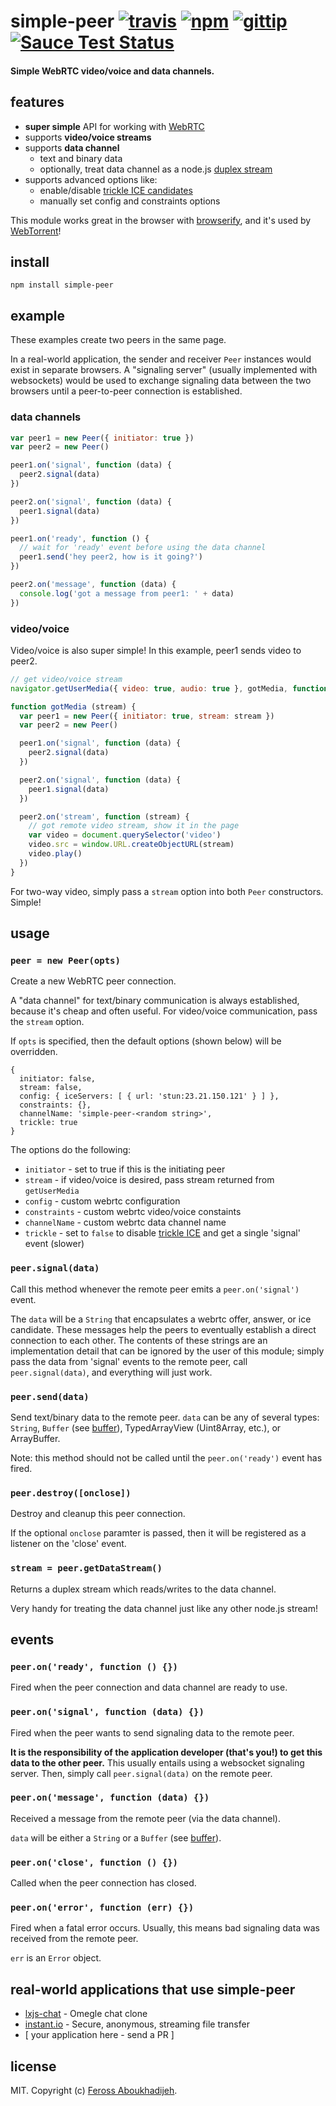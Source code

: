 # simple-peer [![travis](https://img.shields.io/travis/feross/simple-peer.svg)](https://travis-ci.org/feross/simple-peer) [![npm](https://img.shields.io/npm/v/simple-peer.svg)](https://npmjs.org/package/simple-peer) [![gittip](https://img.shields.io/gittip/feross.svg)](https://www.gittip.com/feross/) [![Sauce Test Status](https://saucelabs.com/browser-matrix/feross-simple-peer.svg)](https://saucelabs.com/u/feross-simple-peer)

#### Simple WebRTC video/voice and data channels.

## features

- **super simple** API for working with [WebRTC](https://en.wikipedia.org/wiki/WebRTC)
- supports **video/voice streams**
- supports **data channel**
  - text and binary data
  - optionally, treat data channel as a node.js [duplex stream](http://nodejs.org/api/stream.html)
- supports advanced options like:
  - enable/disable [trickle ICE candidates](http://webrtchacks.com/trickle-ice/)
  - manually set config and constraints options

This module works great in the browser with [browserify](http://browserify.org/), and it's used by [WebTorrent](http://webtorrent.io)!

## install

```
npm install simple-peer
```

## example

These examples create two peers in the same page.

In a real-world application, the sender and receiver `Peer` instances would exist in separate browsers. A "signaling server" (usually implemented with websockets) would be used to exchange signaling data between the two browsers until a peer-to-peer connection is established.

### data channels

```js
var peer1 = new Peer({ initiator: true })
var peer2 = new Peer()

peer1.on('signal', function (data) {
  peer2.signal(data)
})

peer2.on('signal', function (data) {
  peer1.signal(data)
})

peer1.on('ready', function () {
  // wait for 'ready' event before using the data channel
  peer1.send('hey peer2, how is it going?')
})

peer2.on('message', function (data) {
  console.log('got a message from peer1: ' + data)
})
```

### video/voice

Video/voice is also super simple! In this example, peer1 sends video to peer2.

```js
// get video/voice stream
navigator.getUserMedia({ video: true, audio: true }, gotMedia, function () {})

function gotMedia (stream) {
  var peer1 = new Peer({ initiator: true, stream: stream })
  var peer2 = new Peer()

  peer1.on('signal', function (data) {
    peer2.signal(data)
  })

  peer2.on('signal', function (data) {
    peer1.signal(data)
  })

  peer2.on('stream', function (stream) {
    // got remote video stream, show it in the page
    var video = document.querySelector('video')
    video.src = window.URL.createObjectURL(stream)
    video.play()
  })
}
```

For two-way video, simply pass a `stream` option into both `Peer` constructors. Simple!

## usage

### `peer = new Peer(opts)`

Create a new WebRTC peer connection.

A "data channel" for text/binary communication is always established, because it's cheap and often useful. For video/voice communication, pass the `stream` option.

If `opts` is specified, then the default options (shown below) will be overridden.

```
{
  initiator: false,
  stream: false,
  config: { iceServers: [ { url: 'stun:23.21.150.121' } ] },
  constraints: {},
  channelName: 'simple-peer-<random string>',
  trickle: true
}
```

The options do the following:

- `initiator` - set to true if this is the initiating peer
- `stream` - if video/voice is desired, pass stream returned from `getUserMedia`
- `config` - custom webrtc configuration
- `constraints` - custom webrtc video/voice constaints
- `channelName` - custom webrtc data channel name
- `trickle` - set to `false` to disable [trickle ICE](http://webrtchacks.com/trickle-ice/) and get a single 'signal' event (slower)

### `peer.signal(data)`

Call this method whenever the remote peer emits a `peer.on('signal')` event.

The `data` will be a `String` that encapsulates a webrtc offer, answer, or ice candidate. These messages help the peers to eventually establish a direct connection to each other. The contents of these strings are an implementation detail that can be ignored by the user of this module; simply pass the data from 'signal' events to the remote peer, call `peer.signal(data)`, and everything will just work.

### `peer.send(data)`

Send text/binary data to the remote peer. `data` can be any of several types: `String`, `Buffer` (see [buffer](https://github.com/feross/buffer)), TypedArrayView (Uint8Array, etc.), or ArrayBuffer.

Note: this method should not be called until the `peer.on('ready')` event has fired.

### `peer.destroy([onclose])`

Destroy and cleanup this peer connection.

If the optional `onclose` paramter is passed, then it will be registered as a listener on the 'close' event.

### `stream = peer.getDataStream()`

Returns a duplex stream which reads/writes to the data channel.

Very handy for treating the data channel just like any other node.js stream!


## events

### `peer.on('ready', function () {})`

Fired when the peer connection and data channel are ready to use.

### `peer.on('signal', function (data) {})`

Fired when the peer wants to send signaling data to the remote peer.

**It is the responsibility of the application developer (that's you!) to get this data to the other peer.** This usually entails using a websocket signaling server. Then, simply call `peer.signal(data)` on the remote peer.

### `peer.on('message', function (data) {})`

Received a message from the remote peer (via the data channel).

`data` will be either a `String` or a `Buffer` (see [buffer](https://github.com/feross/buffer)).

### `peer.on('close', function () {})`

Called when the peer connection has closed.

### `peer.on('error', function (err) {})`

Fired when a fatal error occurs. Usually, this means bad signaling data was received from the remote peer.

`err` is an `Error` object.

## real-world applications that use simple-peer

- [lxjs-chat](https://github.com/feross/lxjs-chat) - Omegle chat clone
- [instant.io](https://github.com/feross/instant.io) - Secure, anonymous, streaming file transfer
- \[ your application here - send a PR \]

## license

MIT. Copyright (c) [Feross Aboukhadijeh](http://feross.org).
